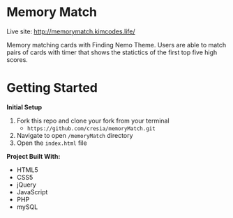# Memory Match

Live site: http://memorymatch.kimcodes.life/

Memory matching cards with Finding Nemo Theme. Users are able to match pairs of cards with timer that shows the statictics of the first top five high scores. 

# Getting Started

**Initial Setup**
1. Fork this repo and clone your fork from your terminal
    - `https://github.com/cresia/memoryMatch.git`
2. Navigate to open `/memoryMatch` directory
3. Open the `index.html` file

**Project Built With:**
  - HTML5
  - CSS5
  - jQuery
  - JavaScript
  - PHP
  - mySQL
  




